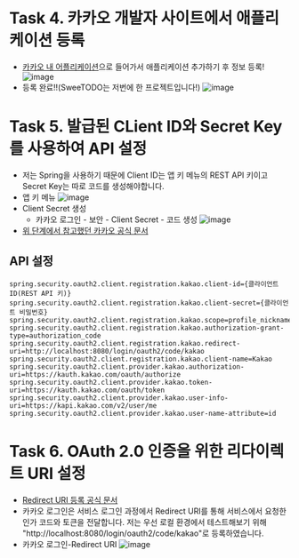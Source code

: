 # Task 4. 카카오 개발자 사이트에서 애플리케이션 등록
- [카카오 내 어플리케이션](https://developers.kakao.com/console/app)으로 들어가서 애플리케이션 추가하기 후 정보 등록!
![image](https://github.com/KakaotechBootcamp1st-milo-memories/STUDY.Mission_study/assets/102672547/319b1287-2f5a-4e1b-840c-dcc8c7e9f900)
- 등록 완료!!(SweeTODO는 저번에 한 프로젝트입니다!)
![image](https://github.com/KakaotechBootcamp1st-milo-memories/STUDY.Mission_study/assets/102672547/d8366d21-142a-44a6-9a5a-6fff29bf4f84)

# Task 5. 발급된 CLient ID와 Secret Key를 사용하여 API 설정
- 저는 Spring을 사용하기 때문에 Client ID는 앱 키 메뉴의 REST API 키이고 Secret Key는 따로 코드를 생성해야합니다.
- 앱 키 메뉴
  ![image](https://github.com/KakaotechBootcamp1st-milo-memories/STUDY.Mission_study/assets/102672547/0924c112-2385-4af8-801b-cfb29b397b36)
- Client Secret 생성
  - 카카오 로그인 - 보안 - Client Secret - 코드 생성
    ![image](https://github.com/KakaotechBootcamp1st-milo-memories/STUDY.Mission_study/assets/102672547/75dec591-b103-4004-b374-1cc1015b57b5)
- [위 단계에서 참고했던 카카오 공식 문서](https://developers.kakao.com/docs/latest/ko/kakaologin/rest-api#request-code-request)
## API 설정
```
spring.security.oauth2.client.registration.kakao.client-id={클라이언트 ID(REST API 키)}
spring.security.oauth2.client.registration.kakao.client-secret={클라이언트 비밀번호}
spring.security.oauth2.client.registration.kakao.scope=profile_nickname
spring.security.oauth2.client.registration.kakao.authorization-grant-type=authorization_code
spring.security.oauth2.client.registration.kakao.redirect-uri=http://localhost:8080/login/oauth2/code/kakao
spring.security.oauth2.client.registration.kakao.client-name=Kakao
spring.security.oauth2.client.provider.kakao.authorization-uri=https://kauth.kakao.com/oauth/authorize
spring.security.oauth2.client.provider.kakao.token-uri=https://kauth.kakao.com/oauth/token
spring.security.oauth2.client.provider.kakao.user-info-uri=https://kapi.kakao.com/v2/user/me
spring.security.oauth2.client.provider.kakao.user-name-attribute=id
```

# Task 6. OAuth 2.0 인증을 위한 리다이렉트 URI 설정
- [Redirect URI 등록 공식 문서](https://developers.kakao.com/docs/latest/ko/kakaologin/prerequisite#kakao-login-redirect-uri)
- 카카오 로그인은 서비스 로그인 과정에서 Redirect URI를 통해 서비스에서 요청한 인가 코드와 토큰을 전달합니다. 저는 우선 로컬 환경에서 테스트해보기 위해 "http://localhost:8080/login/oauth2/code/kakao"로 등록하였습니다.
- 카카오 로그인-Redirect URI
  ![image](https://github.com/KakaotechBootcamp1st-milo-memories/STUDY.Mission_study/assets/102672547/0cc5736a-b826-4515-88e0-e8bebbca386d)
